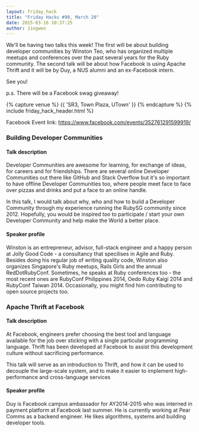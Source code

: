 ```yaml
---
layout: friday_hack
title: "Friday Hacks #90, March 20"
date: 2015-03-16 10:37:25
author: Jingwen
---
```


We'll be having two talks this week! The first will be about building developer
communities by Winston Teo, who has organized multiple meetups and conferences
over the past several years for the Ruby community. The second talk will be
about how Facebook is using Apache Thrift and it will be by Duy, a NUS alumni and an ex-Facebook intern.

See you!

p.s. There will be a Facebook swag giveaway!

{% capture venue %}
    {{ 'SR3, Town Plaza, UTown' }}
{% endcapture %}
{% include friday_hack_header.html %}

Facebook Event link: https://www.facebook.com/events/352761291599919/

### Building Developer Communities
 
#### Talk description

Developer Communities are awesome for learning, for exchange of ideas, for careers and for friendships. There are several online Developer Communities out there like GitHub and Stack Overflow but it's so important to have offline Developer Communities too, where people meet face to face over pizzas and drinks and put a face to an online handle.

In this talk, I would talk about why, who and how to build a Developer Community through my experience running the RubySG community since 2012. Hopefully, you would be inspired too to participate / start your own Developer Community and help make the World a better place.

#### Speaker profile

Winston is an entrepreneur, advisor, full-stack engineer and a happy person at Jolly Good Code - a consultancy that specilises in Agile and Ruby. Besides doing his regular job of writing quality code, Winston also organizes Singapore's Ruby meetups, Rails Girls and the annual RedDotRubyConf. Sometimes, he speaks at Ruby conferences too - the most recent ones are RubyConf Philippines 2014, Oedo Ruby Kaigi 2014 and RubyConf Taiwan 2014. Occasionally, you might find him contributing to open source projects too.

### Apache Thrift at Facebook

#### Talk description

At Facebook, engineers prefer choosing the best tool and language available for the job   over sticking with a single particular programming language. Thrift has been developed at Facebook to assist this development culture without sacrificing performance.

This talk will serve as an introduction to Thrift, and how it can be used to decouple the large-scale system, and to make it easier to implement high-performance and cross-language services

#### Speaker profile

Duy is Facebook campus ambassador for AY2014-2015 who was interned in payment platform at Facebook last summer. He is currently working at Pear Comms as a backend engineer. He likes algorithms, systems and building developer tools.
